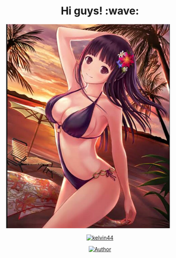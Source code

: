 <h1 align='center'> Hi guys! :wave:</h1>

<img src="https://github.com/kelvin44/kelvin44/blob/main/suhu/IMG_20210201_022304.jpg" width="440" height="549"/>

<p align="center">
<p align="center">
<a href="#"><img title="kelvin44" src="https://img.shields.io/badge/kelvin44-green?colorA=%23ff0000&colorB=%23017e40&style=for-the-badge"></a>

<p align="center">
<a href="https://ferdiz-api.herokuapp.com/"><img title="Author" src="https://img.shields.io/badge/AUTHOR kelvin44-orange.svg?style=for-the-badge&logo=github"></a>

</p>
